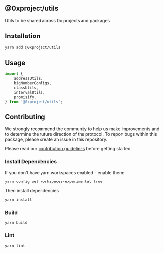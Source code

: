 @0xproject/utils
------

Utils to be shared across 0x projects and packages

## Installation

```bash
yarn add @0xproject/utils
```

## Usage

```javascript
import {
    addressUtils, 
    bigNumberConfigs,
    classUtils,
    intervalUtils,
    promisify,
} from '@0xproject/utils';
```

## Contributing

We strongly recommend the community to help us make improvements and to determine the future direction of the protocol. To report bugs within this package, please create an issue in this repository.

Please read our [contribution guidelines](../../CONTRIBUTING.md) before getting started.

### Install Dependencies

If you don't have yarn workspaces enabled - enable them:
```bash
yarn config set workspaces-experimental true
```

Then install dependencies
```bash
yarn install
```

### Build

```bash
yarn build
```

### Lint

```bash
yarn lint
```
